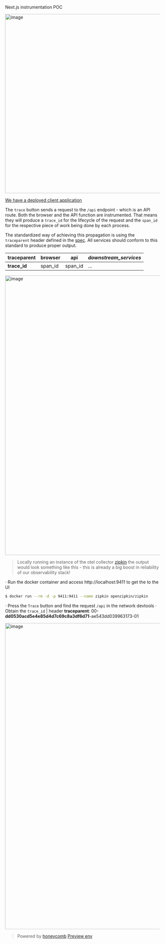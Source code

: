 Next.js instrumentation POC

<img width="582" alt="image" src="https://user-images.githubusercontent.com/18490172/200163757-06253dfb-764a-485b-9445-26d5b6f2e704.png">

[We have a deployed client application](https://otel-next.vercel.app)

The `trace` button sends a request to the `/api` endpoint - which is an API route.
Both the browser and the API function are instrumented. That means they will produce a `trace_id` for the lifecycle of the request and the `span_id` for the respective piece of work being done by each process.

The standardized way of achieving this propagation is using the `traceparent` header defined in the [spec](https://www.w3.org/TR/trace-context/#examples-of-http-traceparent-headers). All services should conform to this standard to produce proper output.

| **traceparent** | browser  | api | _downstream_services_
| - | - | - | - |
| **trace_id** | span_id | span_id |  ...

<img width="908" alt="image" src="https://user-images.githubusercontent.com/18490172/200163364-886417a7-cce7-4e95-8692-90c4f7d949ee.png">

> Locally running an instance of the otel collector [zipkin](https://zipkin.io/) the output would look something like this - this is already a big boost in reliability of our observability stack!

⋅ Run the docker container and access http://localhost:9411 to get the to the UI
```bash
$ docker run --rm -d -p 9411:9411 --name zipkin openzipkin/zipkin 
```
⋅ Press the `Trace` button and find the request `/api` in the network devtools
⋅ Obtain the `trace_id` | header **traceparent**: 00-**dd0530acd5e4e85d4d7c69c8a3df6d71**-ae543dd039963173-01

<img width="994" alt="image" src="https://user-images.githubusercontent.com/18490172/200162826-595bff8f-109f-4f97-8d9f-d5cfb4bf0fec.png">

> Powered by [honeycomb](https://www.honeycomb.io)
> [Preview env](https://ui.honeycomb.io/zeen-obs/environments/test/result/3mELDaaStQR?tab=raw)
